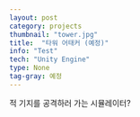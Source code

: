 ```yaml
---
layout: post
category: projects
thumbnail: "tower.jpg"
title:  "타워 어태커 (예정)"
info: "Test"
tech: "Unity Engine"
type: None
tag-gray: 예정
---
```

적 기지를 공격하러 가는 시뮬레이터?